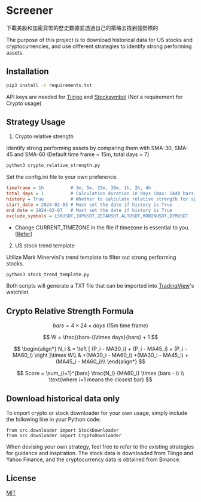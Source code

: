 # Screener

下載美股和加密貨幣的歷史數據並透過自己的策略去找到強勢標的

The purpose of this project is to download historical data for US stocks and cryptocurrencies, and use different strategies to identify strong performing assets.

## Installation

```bash
pip3 install -r requirements.txt
```

API keys are needed for [Tiingo](https://tiingo.com/) and [Stocksymbol](https://stock-symbol.herokuapp.com) (Not a requirement for Crypto usage)

## Strategy Usage

1. Crypto relative strength

Identify strong performing assets by comparing them with SMA-30, SMA-45 and SMA-60 (Default time frame = 15m, total days = 7)

```bash
python3 crypto_relative_strength.py
```

Set the config.ini file to your own preference.

```ini
timeframe = 1h          # 3m, 5m, 15m, 30m, 1h, 2h, 4h
total_days = 1          # Calculation duration in days (max: 1440 bars), e.g. 1440 / (24 bars per day in 1h) = 60
history = True          # Whether to calculate relative strength for specific past date
start_date = 2024-02-03 # Must set the date if history is True
end_date = 2024-02-07   # Must set the date if history is True
exclude_symbols = LSKUSDT,JUPUSDT,ZETAUSDT,ALTUSDT,RONINUSDT,DYMUSDT
```

* Change CURRENT_TIMEZONE in the file if timezone is essential to you.[[Refer](https://en.wikipedia.org/wiki/List_of_tz_database_time_zones)]

2. US stock trend template

Utilize Mark Minervini's trend template to filter out strong performing stocks.

```bash
python3 stock_trend_template.py
```

Both scripts will generate a TXT file that can be imported into [TradingView](https://www.tradingview.com/)'s watchlist.

## Crypto Relative Strength Formula 
$$ bars = 4 \times 24 \times days  \text{  (15m time frame)} $$

$$ W = \frac{(bars-i)\times days}{bars} + 1 $$

$$ \begin{align*}
N_i & = \left [ (P_i - MA30_i) + (P_i - MA45_i) + (P_i - MA60_i) \right ]\times W\\  
                       & +(MA30_i - MA60_i) +(MA30_i - MA45_i) + (MA45_i - MA60_i)\\  
\end{align*} $$

$$ Score = \sum_{i=1}^{bars} \frac{N_i} {MA60_i} \times (bars - i)  \\ \text{where i=1 means the closest bar} $$


## Download historical data only
To import crypto or stock downloader for your own usage, simply include the following line in your Python code:

```python3
from src.downloader import StockDownloader
from src.downloader import CryptoDownloader
```

When devising your own strategy, feel free to refer to the existing strategies for guidance and inspiration. The stock data is downloaded from Tiingo and Yahoo Finance, and the cryptocurrency data is obtained from Binance.

## License

[MIT](https://choosealicense.com/licenses/mit/)

